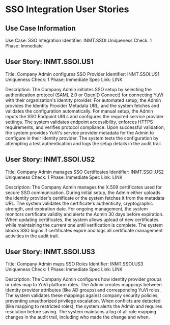 # SSO Integration User Stories

## Use Case Information
Use Case: SSO Integration
Identifier: INMT.SSOI
Uniqueness Check: 1
Phase: Immediate

## User Story: INMT.SSOI.US1
Title: Company Admin configures SSO Provider
Identifier: INMT.SSOI.US1
Uniqueness Check: 1
Phase: Immediate
Spec Link: LINK

Description:
The Company Admin initiates SSO setup by selecting the authentication protocol (SAML 2.0 or OpenID Connect) for connecting YuVi with their organization's identity provider. For automated setup, the Admin provides the Identity Provider Metadata URL, and the system fetches and validates the configuration automatically. For manual setup, the Admin inputs the SSO Endpoint URLs and configures the required service provider settings. The system validates endpoint accessibility, enforces HTTPS requirements, and verifies protocol compliance. Upon successful validation, the system provides YuVi's service provider metadata for the Admin to configure in their identity provider. The system tests the configuration by attempting a test authentication and logs the setup details in the audit trail.

## User Story: INMT.SSOI.US2
Title: Company Admin manages SSO Certificates
Identifier: INMT.SSOI.US2
Uniqueness Check: 1
Phase: Immediate
Spec Link: LINK

Description:
The Company Admin manages the X.509 certificates used for secure SSO communication. During initial setup, the Admin either uploads the identity provider's certificate or the system fetches it from the metadata URL. The system validates the certificate's authenticity, cryptographic strength, and expiration date. For ongoing management, the system monitors certificate validity and alerts the Admin 30 days before expiration. When updating certificates, the system allows upload of new certificates while maintaining the current one until verification is complete. The system blocks SSO logins if certificates expire and logs all certificate management activities in the audit trail.

## User Story: INMT.SSOI.US3
Title: Company Admin maps SSO Roles
Identifier: INMT.SSOI.US3
Uniqueness Check: 1
Phase: Immediate
Spec Link: LINK

Description:
The Company Admin configures how identity provider groups or roles map to YuVi platform roles. The Admin creates mappings between identity provider attributes (like AD groups) and corresponding YuVi roles. The system validates these mappings against company security policies, preventing unauthorized privilege escalation. When conflicts are detected (like mapping to restricted roles), the system alerts the Admin and requires resolution before saving. The system maintains a log of all role mapping changes in the audit trail, including who made the change and when.